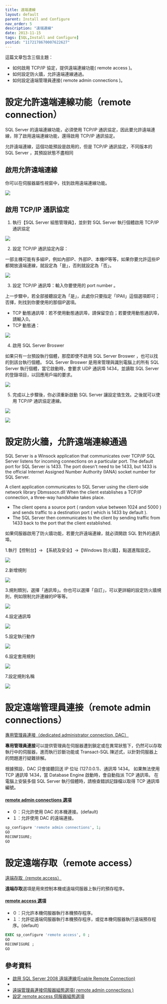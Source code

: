 ```yaml
---
title: 遠端連線
layout: default
parent: Install and Configure
nav_order: 5
description: "遠端連線"
date: 2013-11-15
tags: [SQL,Install and Configure]
postid: "1172178670007622627"
---
```

這篇文章包含三個主題：  

- 如何啟用 TCP/IP 協定，提供遠端連線功能( remote access )。
- 如何設定防火牆，允許遠端連線通過。
- 如何設定遠端管理員連接( remote admin connections )。

# 設定允許遠端連線功能（remote connection）

SQL Server 的遠端連線功能，必須使用 TCP/IP 通訊協定，因此要允許遠端連線，除了啟用遠端連線功能，還得啟用 TCP/IP 通訊協定。  

允許遠端連線，這個功能預設是啟用的，但是 TCP/IP 通訊協定，不同版本的 SQL Server ，其預設狀態不盡相同

## 啟用允許遠端連線

你可以在伺服器屬性視窗中，找到啟用遠端連線功能。

![](https://blogger.googleusercontent.com/img/b/R29vZ2xl/AVvXsEiOldVCp93YKJnQzPQwM8uwEhzxydhs8FW3Iwt66EJqC39hWJOR_aZ18bdNcGL26oXy2zrRLds0k_X1BjSpqdeO2f5DLi2TmnXudPc83I74H0kY_o4433AaQfGQu4Jjx16UGDNcAyhmir4/s0/sql-enable-remote-1.png)

## 啟用 TCP/IP 通訊協定

1. 執行【SQL Server 組態管理員】，並針對 SQL Server 執行個體啟用 TCP/IP 通訊協定

![](https://blogger.googleusercontent.com/img/b/R29vZ2xl/AVvXsEhVStXHUaX_pS3fDjYhDjY98pqWQOKwTzwpgoG5H6pxJpNbap-ZbviblLcqS9lk5ASYboyxgT7_NBO5XPJr530HBvHex2NvSAdF9tP7eGaAClwWyiUdNh8yY4Fl5w2nH8pyop2fcXBb714/s0/sql-enable-tcpip-1.png)

2. 設定 TCP/IP 通訊協定內容：

一部主機可能有多組IP，例如內部IP、外部IP、本機IP等等，如果你要允許這些IP都開放遠端連線，就設定為「是」，否則就設定為「否」。

![](https://blogger.googleusercontent.com/img/b/R29vZ2xl/AVvXsEjnyGiNk73R__BmW3kXzszwJ8z2n_xj7SvsaDVytpPCftWCBaa_T4snXiqwyKeHCkZcAoEWmQXGmn4IswgeiIXBR-Pv_z9ZNS5mHE1sHC8RQei6PKSRy8ttUnl3sS4DtPo_lLNUhjjuP-E/s0/sql-enable-tcpip-2.png)

3. 設定 TCP/IP 通訊埠：輸入你要使用的 port number 。

上一步驟中，若全部接聽設定為「是」，此處你只要指定「IPAll」這個選項即可；否擇，則找到你要使用的那個IP選項。

- TCP 動態通訊埠：若不使用動態通訊埠，請保留空白；若要使用動態通訊埠，請輸入0。
- TCP 動態通：

![](https://blogger.googleusercontent.com/img/b/R29vZ2xl/AVvXsEgLNQk-OpLFcxR020UqPaP2OyCvVmLuYwELpP9TUgrGgO5leLvPzohsO-r3vyfjRlhILvECeakZGzg1T7N2TKOohk0bxn4r0FqVo8OxR9bJP9CdybsljVOMcrnVNrRwEgogr-apuQFlmmw/s0/sql-enable-tcpip-3.png)

4. 啟用 SQL Server Broswer

如果只有一台預設執行個體，那麼即使不啟用 SQL Server Broswer ，也可以找的到該台執行個體。  SQL Server Broswer 是用來管理與識別電腦上的所有 SQL Server 執行個體，當它啟動時，會要求 UDP 通訊埠 1434，並讀取 SQL Server 的登錄項目，以回應用戶端的要求。  

![](https://blogger.googleusercontent.com/img/b/R29vZ2xl/AVvXsEi_0mHzir_OqcrHpnbq4tHvzXVZdPEEkQFaafGC5MGCBWOgBj4cWYmJ_85joKAwIQtUdOgZzQheX8R9q-_RY7gaxSu6d2CVXkMRvsJRK-xvTzhhR4QJesGpZzk34XghdxvfJjYbONh59w0/s0/sql-enable-sqlbrowser.png)

5. 完成以上步驟後，你必須重新啟動 SQL Server 讓設定值生效。之後就可以使用 TCP/IP 通訊協定連線。

![](https://blogger.googleusercontent.com/img/b/R29vZ2xl/AVvXsEhGGAQI-dj9giNHZKnwK15IUxpPyjTHkSXlA6vQJBzmTrRchFvAEzrupI_A0xVH7rnuYUG0NSrabEh2XdnXkwHKBEIlKdrLpbcipGSEt34JbzEalI1FzcqGISG52yDxGaWk0mHNkgnf23E/s0/sql-enable-tcpip-4.png)

![](https://blogger.googleusercontent.com/img/b/R29vZ2xl/AVvXsEg1bAXNfCwpGeFKkRtckRKlNrcm3qWCCCCwAroCgUpT_9U9DutnfcJzYZRVxFKEPU42CWWT6HJAU2GJ0T5y8XZdZp77pWxeZ-p3ZiJRxSNHl0-aC26bnN7t0_gMKdX5H6BNbzjvypoqyLw/s0/sql-enable-tcpip-5.png)

# 設定防火牆，允許遠端連線通過

SQL Server is a Winsock application that communicates over TCP/IP   SQL Server listens for incoming connections on a particular port. The default port for SQL Server is 1433.   The port doesn't need to be 1433, but 1433 is the official Internet Assigned Number Authority (IANA) socket number for SQL Server.  

A client application communicates to SQL Server using the client-side network library Dbmssocn.dll   When the client establishes a TCP/IP connection, a three-way handshake takes place.   

- The client opens a source port ( random value between 1024 and 5000 ) and sends traffic to a destination port ( which is 1433 by default ).
- The SQL Server then communicates to the client by sending traffic from 1433 back to the port that the client established.

如果伺服器啟用了防火牆功能，若要允許遠端連線，就必須開啟 SQL 對外的通訊埠。

1.執行【控制台】-&gt; 【系統及安全】-&gt;【Windows 防火牆】，點選進階設定。

![](https://blogger.googleusercontent.com/img/b/R29vZ2xl/AVvXsEg99Wnd531_hbrKt6RNKElob_FZGcCAdfgHDnVQRJ1maHAYPrRnwXLCtSVrLIHw67xKEXeuNhFp32FHrV9qFZVtEnbabWAV5CUiJgQbXotcHkgoebuV_57zSSMcyst0iBltVsrtv5ERV8s/s0/sql-firewall-1.png)

2.新增規則

![](https://blogger.googleusercontent.com/img/b/R29vZ2xl/AVvXsEh1UeWwfAXTODc-_A7ucBBWJIw2nkw9UIVPp8IL17LBcL9hcRnOGnglfnHzJ6IaN_s-WWdYzJO-7q2rXnPObj8lB9cidtMaaImsYwdk04y5X7hxc5_YAphevBhbcOONp5hXYc-Jl-Puh_0/s850/sql-firewall-2.png)

3.規則類別，選擇「通訊埠」。你也可以選擇「自訂」，可以更詳細的設定防火牆規則，例如限制允許連線的IP等等。

![](https://blogger.googleusercontent.com/img/b/R29vZ2xl/AVvXsEgrj_M6fUmSyumr4ldqCqbUHfjpyhndr3ada0WCTm5WlJTrVJkODEAUZgTTAiiqwgQKKNffHw08fLG0i_17Vwaopv0Pe7vKVpFz9LLQnOz1t4L3ktJ_WE2fIBD_yCu3t6dQHoMfzTvM5DI/s0/sql-firewall-3.png)

4.設定通訊埠

![](https://blogger.googleusercontent.com/img/b/R29vZ2xl/AVvXsEhRsz0jDfgqAuAHQOLzE6pDVKW6Hv_A5igKIndPghcfnfb8CKFbPfxf9bnenICXX5An-Na8SirDQLZPU5zLd15VOr6dk5dAW7U-v02-C_2rZ6n6lgtwPgGwmY8uF5dnXj0u8U9McZaXIo4/s0/sql-firewall-4.png)

5.設定執行動作

![](https://blogger.googleusercontent.com/img/b/R29vZ2xl/AVvXsEiZUabFqkC4nJRbnqwW3nOLoA-iYr9BaFj2S0mb5EVGNRj7gaM3STsm1LRB88DaMg8G7dbRK-MkKu5PpXMLsLjEkoTP2Jc_nEpllnekRuYTowgfNY0oytAKdna9oo-ibkpiytFZzei59AY/s0/sql-firewall-5.png)

6.設定套用規則

![](https://blogger.googleusercontent.com/img/b/R29vZ2xl/AVvXsEgr1yL_kzymi9mWj99eguoc_ohGvK8q-JqjQNS6_MqWn-wiEW4GT9AoLVU4DtXgoi9xo9COZmgzgttGrPUy6_NZXe4DnbFR0ezwYYZFC-rgEO6FeWFAvAWWW57xN9WczcmOKsHvcNncDNc/s0/sql-firewall-6.png)

7.設定規則名稱

![](https://blogger.googleusercontent.com/img/b/R29vZ2xl/AVvXsEillfzl8GAbZI4S0lzAcwG4uEe5pYzZkedl5sI7q0WTdhehDK-iK9gsPuh0G77wXFefqvEqASY9g_c9CWy9rxXCgHmzpwIf8pXCEINZg0PKTXUWYCa5Ik6AJI0YeY_aQrfiLl7eRGfdeD4/s0/sql-firewall-7.png)

# 設定遠端管理員連接（remote admin connections）

[專用管理員連接（dedicated administrator connection, DAC）](http://technet.microsoft.com/zh-tw/library/ms190468.aspx)

**專用管理員連接**可以提供管理員在伺服器遭到鎖定或在異常狀態下，仍然可以存取執行中的伺服器，進而執行診斷功能或 Transact-SQL 陳述式，以針對伺服器上的問題進行疑難排解。

根據預設，DAC 只會接聽回送 IP 位址 (127.0.0.1)、通訊埠 1434。  如果無法使用 TCP 通訊埠 1434，當 Database Engine 啟動時，會自動指派 TCP 通訊埠。 在電腦上安裝多個 SQL Server 執行個體時，請檢查錯誤記錄檔以取得 TCP 通訊埠編號。 

#### [remote admin connections 選項](http://technet.microsoft.com/zh-tw/library/ms190468.aspx)

- ０：只允許使用 DAC 的本機連接。(default)
- １：允許使用 DAC 的遠端連接。
```sql
sp_configure 'remote admin connections', 1;
GO　
RECONFIGURE;
GO
```

# 設定遠端存取（remote access）

[遠端存取（remote access）](http://technet.microsoft.com/zh-tw/library/ms190468.aspx)

**遠端存取**選項是用來控制本機或遠端伺服器上執行的預存程序。

#### [remote access 選項](http://technet.microsoft.com/zh-tw/library/ms190468.aspx)

- ０：只允許本機伺服器執行本機預存程序。
- １：允許從遠端伺服器執行本機預存程序，或從本機伺服器執行遠端預存程序。(default)
```sql
EXEC sp_configure 'remote access', 0 ;
GO
RECONFIGURE ;
GO
```
## 參考資料  

- [啟用 SQL Server 2008 遠端連線(Enable Remote Connection)](http://sharedderrick.blogspot.tw/2009/05/sql-server-2008-express-enable-remote.html)
- 
- [遠端管理員連接伺服器組態選項( remote admin connections )](http://technet.microsoft.com/zh-tw/library/ms190468.aspx)
- [設定 remote access 伺服器組態選項](http://technet.microsoft.com/zh-tw/library/ms191464.aspx)